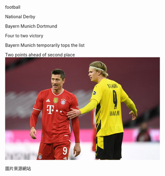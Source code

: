 football

National Derby

Bayern Munich
Dortmund

Four to two victory

Bayern Munich temporarily tops the list

Two points ahead of second place
![bayern](./bayern.jpg)

圖片來源網站
